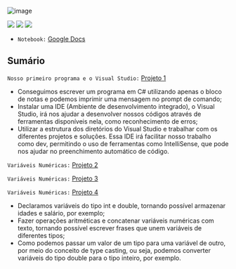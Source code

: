 ![image](https://user-images.githubusercontent.com/98191980/187698649-6fad25f7-c20e-49e7-adea-4fccc48dad72.png)

<img src="https://img.shields.io/static/v1?label=by&message=Alura&color=blue&style=for-the-badge"> <img src="https://img.shields.io/static/v1?label=Tech&message=.NET&color=36D5C1&style=for-the-badge&logo=.NET"> <img src="https://img.shields.io/static/v1?label=Tech&message=C%23&color=36D5C1&style=for-the-badge&logo=csharp">

- `Notebook:` [Google Docs](https://docs.google.com/document/d/1roxiTZyPmtrW8M-B47ulFp88TmDjd6ZlzUObIjP9a4k/edit?usp=sharing)

## Sumário

`Nosso primeiro programa e o Visual Studio:` [Projeto 1](https://github.com/RedONe06/AprendendoCSharp/tree/main/1-OlaMundo)

- Conseguimos escrever um programa em C# utilizando apenas o bloco de notas e podemos imprimir uma mensagem no prompt de comando;
- Instalar uma IDE (Ambiente de desenvolvimento integrado), o Visual Studio, irá nos ajudar a desenvolver nossos códigos através de ferramentas disponíveis nela, como reconhecimento de erros;
- Utilizar a estrutura dos diretórios do Visual Studio e trabalhar com os diferentes projetos e soluções. Essa IDE irá facilitar nosso trabalho como dev, permitindo o uso de ferramentas como IntelliSense, que pode nos ajudar no preenchimento automático de código.

`Variáveis Numéricas:` [Projeto 2](https://github.com/RedONe06/AprendendoCSharp/tree/main/2-CriandoVariaveis)

`Variáveis Numéricas:` [Projeto 3](https://github.com/RedONe06/AprendendoCSharp/tree/main/3-CriandoVariaveisPontoFlutuante)

`Variáveis Numéricas:` [Projeto 4](https://github.com/RedONe06/AprendendoCSharp/tree/main/4-ConversoesEOutrosTipos)
- Declaramos variáveis do tipo int e double, tornando possível armazenar idades e salário, por exemplo;
- Fazer operações aritméticas e concatenar variáveis numéricas com texto, tornando possível escrever frases que unem variáveis de diferentes tipos;
- Como podemos passar um valor de um tipo para uma variável de outro, por meio do conceito de type casting, ou seja, podemos converter variáveis do tipo double para o tipo inteiro, por exemplo.
